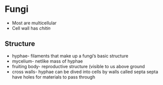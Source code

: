 # Fungi
- Most are multicellular
- Cell wall has *chitin*

## Structure
- hyphae- filaments that make up a fungi’s basic structure
- mycelium- netlike mass of hyphae
- fruiting body- reproductive structure (visible to us above ground
- cross walls- hyphae can be dived into cells by walls called septa
  septa have holes for materials to pass through